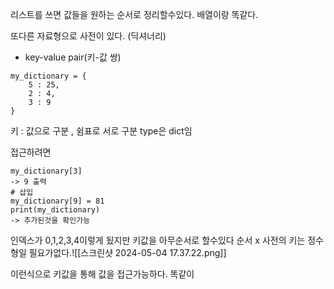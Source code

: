 리스트를 쓰면 값들을 원하는 순서로 정리할수있다.
배열이랑 똑같다.

또다른 자료형으로 사전이 있다. (딕셔너리)
- key-value pair(키-값 쌍)
```
my_dictionary = {
	5 : 25,
	2 : 4,
	3 : 9
}
```
키 : 값으로 구분 , 쉼표로 서로 구분
type은 dict임

접근하려면
```
my_dictionary[3]
-> 9 출력
# 삽입
my_dictionary[9] = 81
print(my_dictionary)
-> 추가된것을 확인가능
```

인덱스가 0,1,2,3,4이렇게 됬지만 키값을 아무순서로 할수있다
순서 x
사전의 키는 정수형일 필요가없다.![[스크린샷 2024-05-04 17.37.22.png]]

이런식으로 키값을 통해 값을 접근가능하다. 똑같이 